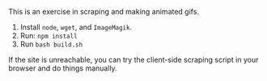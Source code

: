 This is an exercise in scraping and making animated gifs.

1. Install ```node```, ```wget```, and ```ImageMagik```.
2. Run: ```npm install```
3. Run ```bash build.sh```


If the site is unreachable, you can try the client-side scraping script in your browser and do things manually.